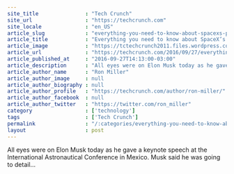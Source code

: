 ```yaml
---
site_title               : "Tech Crunch"
site_url                 : "https://techcrunch.com"
site_locale              : "en_US"
article_slug             : "everything-you-need-to-know-about-spacexs-plan-to-colonize-mars"
article_title            : "Everything you need to know about SpaceX’s plan to colonize Mars"
article_image            : "https://tctechcrunch2011.files.wordpress.com/2016/09/spacex_2016-sep-27.jpg?w=764&h=400&crop=1"
article_url              : "https://techcrunch.com/2016/09/27/everything-you-need-to-know-about-spacexs-plan-to-colonize-mars/"
article_published_at     : "2016-09-27T14:13:00-03:00"
article_description      : "All eyes were on Elon Musk today as he gave a keynote speech at the International Astronautical Conference in Mexico. Musk said he was going to detail..."
article_author_name      : "Ron Miller"
article_author_image     : null
article_author_biography : null
article_author_profile   : "https://techcrunch.com/author/ron-miller/"
article_author_facebook  : null
article_author_twitter   : "https://twitter.com/ron_miller"
category                 : ['technology']
tags                     : ['Tech Crunch']
permalink                : "/:categories/everything-you-need-to-know-about-spacexs-plan-to-colonize-mars/"
layout                   : post
---
```


All eyes were on Elon Musk today as he gave a keynote speech at the International Astronautical Conference in Mexico. Musk said he was going to detail...
